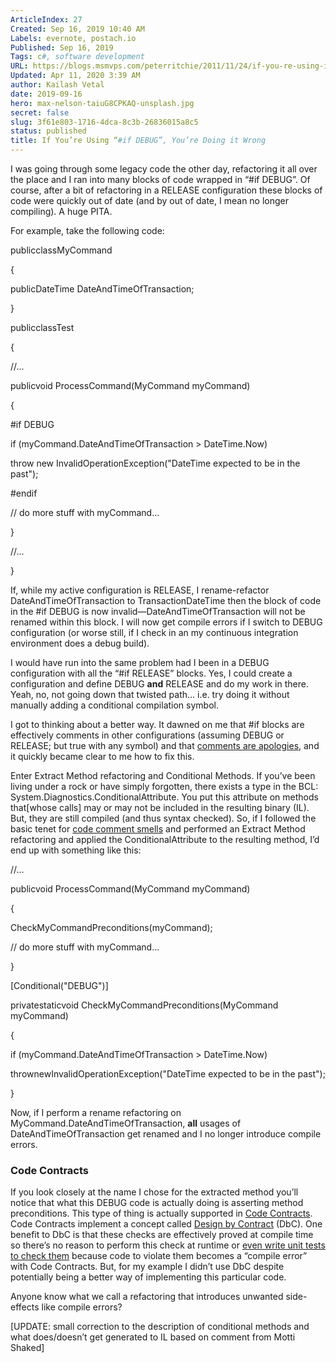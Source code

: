 ```yaml
---
ArticleIndex: 27
Created: Sep 16, 2019 10:40 AM
Labels: evernote, postach.io
Published: Sep 16, 2019
Tags: c#, software development
URL: https://blogs.msmvps.com/peterritchie/2011/11/24/if-you-re-using-if-debug-you-re-doing-it-wrong/
Updated: Apr 11, 2020 3:39 AM
author: Kailash Vetal
date: 2019-09-16
hero: max-nelson-taiuG8CPKAQ-unsplash.jpg
secret: false
slug: 3f61e803-1716-4dca-8c3b-26836015a8c5
status: published
title: If You’re Using “#if DEBUG”, You’re Doing it Wrong
---
```

I was going through some legacy code the other day, refactoring it all over the place and I ran into many blocks of code wrapped in “#if DEBUG”. Of course, after a bit of refactoring in a RELEASE configuration these blocks of code were quickly out of date (and by out of date, I mean no longer compiling). A huge PITA.

For example, take the following code:

publicclassMyCommand

{

publicDateTime DateAndTimeOfTransaction;

}

publicclassTest

{

//...

publicvoid ProcessCommand(MyCommand myCommand)

{

#if DEBUG

if (myCommand.DateAndTimeOfTransaction > DateTime.Now)

throw new InvalidOperationException("DateTime expected to be in the past");

#endif

// do more stuff with myCommand...

}

//...

}

If, while my active configuration is RELEASE, I rename-refactor DateAndTimeOfTransaction to TransactionDateTime then the block of code in the #if DEBUG is now invalid—DateAndTimeOfTransaction will not be renamed within this block. I will now get compile errors if I switch to DEBUG configuration (or worse still, if I check in an my continuous integration environment does a debug build).

I would have run into the same problem had I been in a DEBUG configuration with all the “#if RELEASE” blocks. Yes, I could create a configuration and define DEBUG **and** RELEASE and do my work in there. Yeah, no, not going down that twisted path… i.e. try doing it without manually adding a conditional compilation symbol.

I got to thinking about a better way. It dawned on me that #if blocks are effectively comments in other configurations (assuming DEBUG or RELEASE; but true with any symbol) and that [comments are apologies](http://bit.ly/vDJekK), and it quickly became clear to me how to fix this.

Enter Extract Method refactoring and Conditional Methods. If you’ve been living under a rock or have simply forgotten, there exists a type in the BCL: System.Diagnostics.ConditionalAttribute. You put this attribute on methods that[whose calls] may or may not be included in the resulting binary (IL). But, they are still compiled (and thus syntax checked). So, if I followed the basic tenet for [code comment smells](http://bit.ly/47Ld1d) and performed an Extract Method refactoring and applied the ConditionalAttribute to the resulting method, I’d end up with something like this:

//...

publicvoid ProcessCommand(MyCommand myCommand)

{

CheckMyCommandPreconditions(myCommand);

// do more stuff with myCommand...

}

[Conditional("DEBUG")]

privatestaticvoid CheckMyCommandPreconditions(MyCommand myCommand)

{

if (myCommand.DateAndTimeOfTransaction > DateTime.Now)

thrownewInvalidOperationException("DateTime expected to be in the past");

}

Now, if I perform a rename refactoring on MyCommand.DateAndTimeOfTransaction, **all** usages of DateAndTimeOfTransaction get renamed and I no longer introduce compile errors.

### Code Contracts

If you look closely at the name I chose for the extracted method you’ll notice that what this DEBUG code is actually doing is asserting method preconditions. This type of thing is actually supported in [Code Contracts](http://bit.ly/s23uAU). Code Contracts implement a concept called [Design by Contract](http://bit.ly/szEmTc) (DbC). One benefit to DbC is that these checks are effectively proved at compile time so there’s no reason to perform this check at runtime or [even write unit tests to check them](http://bit.ly/tYnSGC) because code to violate them becomes a “compile error” with Code Contracts. But, for my example I didn’t use DbC despite potentially being a better way of implementing this particular code.

Anyone know what we call a refactoring that introduces unwanted side-effects like compile errors?

[UPDATE: small correction to the description of conditional methods and what does/doesn’t get generated to IL based on comment from Motti Shaked]

